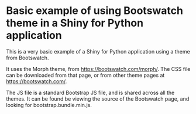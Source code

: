 Basic example of using Bootswatch theme in a Shiny for Python application
=========================================================================

This is a very basic example of a Shiny for Python application using a theme from Bootswatch.

It uses the Morph theme, from https://bootswatch.com/morph/. The CSS file can be downloaded from that page, or from other theme pages at https://bootswatch.com/.

The JS file is a standard Bootstrap JS file, and is shared across all the themes. It can be found be viewing the source of the Bootswatch page, and looking for bootstrap.bundle.min.js.
